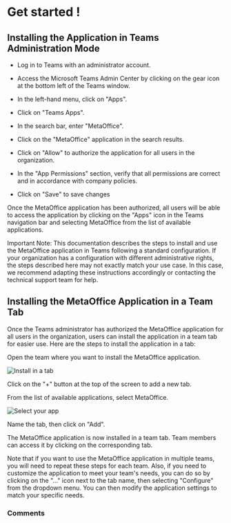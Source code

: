 # Get started !

## Installing the Application in Teams Administration Mode

- Log in to Teams with an administrator account.

- Access the Microsoft Teams Admin Center by clicking on the gear icon at the bottom left of the Teams window.

- In the left-hand menu, click on "Apps".

- Click on "Teams Apps".

- In the search bar, enter "MetaOffice".

- Click on the "MetaOffice" application in the search results.

- Click on "Allow" to authorize the application for all users in the organization.

- In the "App Permissions" section, verify that all permissions are correct and in accordance with company policies.

- Click on "Save" to save changes

Once the MetaOffice application has been authorized, all users will be able to access the application by clicking on the "Apps" icon in the Teams navigation bar and selecting MetaOffice from the list of available applications.

Important Note: This documentation describes the steps to install and use the MetaOffice application in Teams following a standard configuration. If your organization has a configuration with different administrative rights, the steps described here may not exactly match your use case. In this case, we recommend adapting these instructions accordingly or contacting the technical support team for help.

## Installing the MetaOffice Application in a Team Tab


Once the Teams administrator has authorized the MetaOffice application for all users in the organization, users can install the application in a team tab for easier use. Here are the steps to install the application in a tab:

Open the team where you want to install the MetaOffice application.

![Install in a tab](/assets/img/meta-office-pro/tabplus.png)

Click on the "+" button at the top of the screen to add a new tab.

From the list of available applications, select MetaOffice.

![Select your app](/assets/img/meta-office-pro/apps.png)

Name the tab, then click on "Add".

The MetaOffice application is now installed in a team tab. Team members can access it by clicking on the corresponding tab.

Note that if you want to use the MetaOffice application in multiple teams, you will need to repeat these steps for each team. Also, if you need to customize the application to meet your team's needs, you can do so by clicking on the "..." icon next to the tab name, then selecting "Configure" from the dropdown menu. You can then modify the application settings to match your specific needs.



### Comments

<Comments />